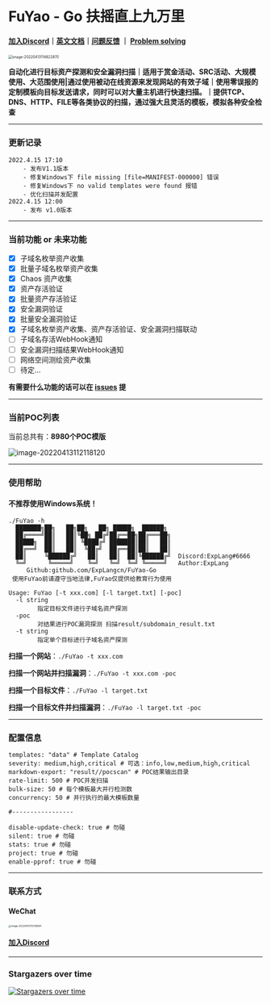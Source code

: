 # FuYao - Go 扶摇直上九万里

####  [加入Discord](https://discord.gg/GCZzJmzW3G)｜[英文文档](README.md)｜[问题反馈](https://github.com/ExpLangcn/FuYao-Go/issues) ｜ **[Problem solving](https://github.com/ExpLangcn/FuYao-Go/wiki/Problem)**

<img src="https://tva1.sinaimg.cn/large/e6c9d24egy1h17yaqtwb7j20uq0lwdim.jpg" alt="image-20220413114822870" style="zoom: 50%;" />

**自动化进行目标资产探测和安全漏洞扫描｜适用于赏金活动、SRC活动、大规模使用、大范围使用|通过使用被动在线资源来发现网站的有效子域｜使用零误报的定制模板向目标发送请求，同时可以对大量主机进行快速扫描。｜提供TCP、DNS、HTTP、FILE等各类协议的扫描，通过强大且灵活的模板，模拟各种安全检查**

----

### 更新记录

```
2022.4.15 17:10
	- 发布V1.1版本
	- 修复Windows下 file missing [file=MANIFEST-000000] 错误
	- 修复Windows下 no valid templates were found 报错
	- 优化扫描并发配置
2022.4.15 12:00
	- 发布 v1.0版本
```

----

### 当前功能 or 未来功能

- [x] 子域名枚举资产收集
- [x] 批量子域名枚举资产收集
- [x] Chaos 资产收集
- [x] 资产存活验证
- [x] 批量资产存活验证
- [x] 安全漏洞验证
- [x] 批量安全漏洞验证
- [x] 子域名枚举资产收集、资产存活验证、安全漏洞扫描联动
- [ ] 子域名存活WebHook通知
- [ ] 安全漏洞扫描结果WebHook通知
- [ ] 网络空间测绘资产收集
- [ ] 待定...

**有需要什么功能的话可以在 [issues](https://github.com/ExpLangcn/FuYao-Go/issues) 提**

----

### 当前POC列表

当前总共有：**8980个POC模版**

![image-20220413112118120](https://tva1.sinaimg.cn/large/e6c9d24egy1h17yarsz5hj20em08yt90.jpg)

----

### 使用帮助

#### 不推荐使用Windows系统！

```
./FuYao -h                                                                                                                                                                                                      
  ███████╗██╗   ██╗██╗   ██╗ █████╗  ██████╗
  ██╔════╝██║   ██║╚██╗ ██╔╝██╔══██╗██╔═══██╗
  █████╗  ██║   ██║ ╚████╔╝ ███████║██║   ██║
  ██╔══╝  ██║   ██║  ╚██╔╝  ██╔══██║██║   ██║
  ██║     ╚██████╔╝   ██║   ██║  ██║╚██████╔╝  Discord:ExpLang#6666
  ╚═╝      ╚═════╝    ╚═╝   ╚═╝  ╚═╝ ╚═════╝   Author:ExpLang
     Github:github.com/ExpLangcn/FuYao-Go
 使用FuYao前请遵守当地法律,FuYao仅提供给教育行为使用

Usage: FuYao [-t xxx.com] [-l target.txt] [-poc]
  -l string
        指定目标文件进行子域名资产探测
  -poc
        对结果进行POC漏洞探测 扫描result/subdomain_result.txt
  -t string
        指定单个目标进行子域名资产探测
```

**扫描一个网站**：`./FuYao -t xxx.com`

**扫描一个网站并扫描漏洞**：`./FuYao -t xxx.com -poc`

**扫描一个目标文件**：`./FuYao -l target.txt `

**扫描一个目标文件并扫描漏洞**：`./FuYao -l target.txt -poc`

----

### 配置信息

```
templates: "data" # Template Catalog
severity: medium,high,critical # 可选：info,low,medium,high,critical
markdown-export: "result//pocscan" # POC结果输出目录 
rate-limit: 500 # POC并发扫描
bulk-size: 50 # 每个模板最大并行检测数
concurrency: 50 # 并行执行的最大模板数量

#-----------------

disable-update-check: true # 勿碰
silent: true # 勿碰
stats: true # 勿碰
project: true # 勿碰
enable-pprof: true # 勿碰
```

----

### 联系方式

#### WeChat

<img src="https://tva1.sinaimg.cn/large/e6c9d24egy1h17yaq5zf6j20u012aq5x.jpg" alt="image-20220413113316684" style="zoom: 33%;" />

#### **[加入Discord](https://discord.gg/GCZzJmzW3G)**

----

### Stargazers over time

[![Stargazers over time](https://starchart.cc/ExpLangcn/FuYao-Go.svg)](https://starchart.cc/ExpLangcn/FuYao-Go)

